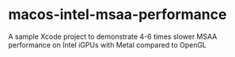 # macos-intel-msaa-performance
A sample Xcode project to demonstrate 4-6 times slower MSAA performance on Intel iGPUs with Metal compared to OpenGL
